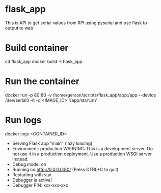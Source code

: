 # flask_app
This is API to get serial values from RPI using pyserial and use flask to output to web

# Build container
cd flask_app
docker build -t flask_app .

# Run the container
docker run -p 80:80 -v /home/gerson/scripts/flask_app/app:/app --device /dev/serial0 -it -d <IMAGE_ID> '/app/start.sh'

# Run logs
docker logs <CONTAINER_ID>
 * Serving Flask app "main" (lazy loading)
 * Environment: production
   WARNING: This is a development server. Do not use it in a production deployment.
   Use a production WSGI server instead.
 * Debug mode: on
 * Running on http://0.0.0.0:80/ (Press CTRL+C to quit)
 * Restarting with stat
 * Debugger is active!
 * Debugger PIN: xxx-xxx-xxx
